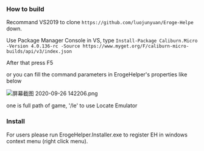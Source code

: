 
### How to build

Recommand VS2019 to clone `https://github.com/luojunyuan/Eroge-Helpe` down.

Use Package Manager Console in VS, type `Install-Package Caliburn.Micro -Version 4.0.136-rc -Source https://www.myget.org/F/caliburn-micro-builds/api/v3/index.json `

After that press F5

or you can fill the command parameters in ErogeHelper's properties like below

![屏幕截图 2020-09-26 142206.png](https://i.loli.net/2020/09/26/eKrl8tziucgqLZE.png)

one is full path of game, '/le' to use Locate Emulator


### Install

For users please run ErogeHelper.Installer.exe to register EH in windows context menu (right click menu).

